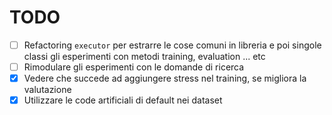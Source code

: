 # TODO

- [ ] Refactoring `executor` per estrarre le cose comuni in libreria e poi singole classi gli esperimenti con metodi training, evaluation ... etc
- [ ] Rimodulare gli esperimenti con le domande di ricerca
- [x] Vedere che succede ad aggiungere stress nel training, se migliora la valutazione
- [x] Utilizzare le code artificiali di default nei dataset
